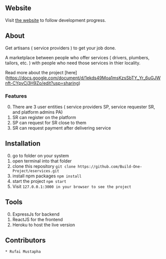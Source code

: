 
## Website

Visit [the website](https://sleepy-wildwood-97787.herokuapp.com/)
to follow development progress.

## About
Get artisans ( service providers ) to get your job done.

A marketplace between people who offer services ( drivers, plumbers, tailors, etc. ) with people who need those services in thier locality.

Read more about the project [here] (https://docs.google.com/document/d/1ekds49Moa1msKzsSbTY_Yr_6uGJWnft-CYpvCj3H9Zo/edit?usp=sharing)

### Features

0. There are 3 user entities ( service providers SP, service requester SR, and platform admins PA)
1. SR can register on the platform
2. SP can request for SR close to them
3. SR can request payment after delivering service

## Installation
0. go to folder on your system
1. open terminal into that folder
2. clone this repository
`git clone https://github.com/Build-One-Project/eservices.git`
3. install npm packages
`npm install`
4. start the project
`npm start`
5. Visit
`127.0.0.1:3000 in your browser to see the project`

## Tools

0. ExpressJs for backend
1. ReactJS for the frontend
2. Heroku to host the live version


## Contributors
	* Rufai Mustapha
	



